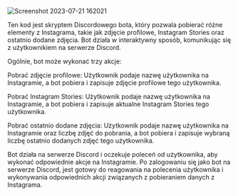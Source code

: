 
![Screenshot 2023-07-21 162021](https://github.com/KamilOlejarski/InstAlex/assets/126654760/029a80bd-d2cf-48b8-bf51-7dc188ddcf06)





Ten kod jest skryptem Discordowego bota, który pozwala pobierać różne elementy z Instagrama, takie jak zdjęcie profilowe, Instagram Stories oraz ostatnio dodane zdjęcia. Bot działa w interaktywny sposób, komunikując się z użytkownikiem na serwerze Discord.

Ogólnie, bot może wykonać trzy akcje:

Pobrać zdjęcie profilowe: Użytkownik podaje nazwę użytkownika na Instagramie, a bot pobiera i zapisuje zdjęcie profilowe tego użytkownika.

Pobrać Instagram Stories: Użytkownik podaje nazwę użytkownika na Instagramie, a bot pobiera i zapisuje aktualne Instagram Stories tego użytkownika.

Pobrać ostatnio dodane zdjęcia: Użytkownik podaje nazwę użytkownika na Instagramie oraz liczbę zdjęć do pobrania, a bot pobiera i zapisuje wybraną liczbę ostatnio dodanych zdjęć tego użytkownika.

Bot działa na serwerze Discord i oczekuje poleceń od użytkownika, aby wykonać odpowiednie akcje na Instagramie. Po zalogowaniu się jako bot na serwerze Discord, jest gotowy do reagowania na polecenia użytkownika i wykonywania odpowiednich akcji związanych z pobieraniem danych z Instagrama.
